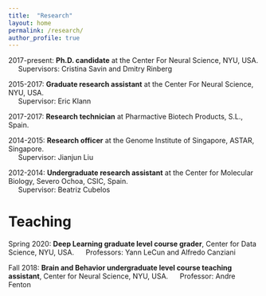 ```yaml
---
title:  "Research"
layout: home
permalink: /research/
author_profile: true
---
```


2017-present: **Ph.D. candidate** at the Center For Neural Science, NYU, USA. <br />
&nbsp;&nbsp;&nbsp;&nbsp; Supervisors: Cristina Savin and Dmitry Rinberg

2015-2017: **Graduate research assistant** at the Center For Neural Science, NYU, USA. <br />
&nbsp;&nbsp;&nbsp;&nbsp; Supervisor: Eric Klann

2017-2017: **Research technician** at Pharmactive Biotech Products, S.L., Spain. <br />

2014-2015: **Research officer** at the Genome Institute of Singapore, ASTAR, Singapore. <br />
&nbsp;&nbsp;&nbsp;&nbsp; Supervisor: Jianjun Liu

2012-2014: **Undergraduate research assistant** at the Center for Molecular Biology, Severo Ochoa, CSIC, Spain. <br />
&nbsp;&nbsp;&nbsp;&nbsp; Supervisor: Beatriz Cubelos

# **Teaching**
Spring 2020: **Deep Learning graduate level course grader**, Center for Data Science, NYU, USA.
&nbsp;&nbsp;&nbsp;&nbsp; Professors: Yann LeCun and Alfredo Canziani

Fall 2018: **Brain and Behavior undergraduate level course teaching assistant**, Center for Neural Science, NYU, USA.
&nbsp;&nbsp;&nbsp;&nbsp; Professor: Andre Fenton

